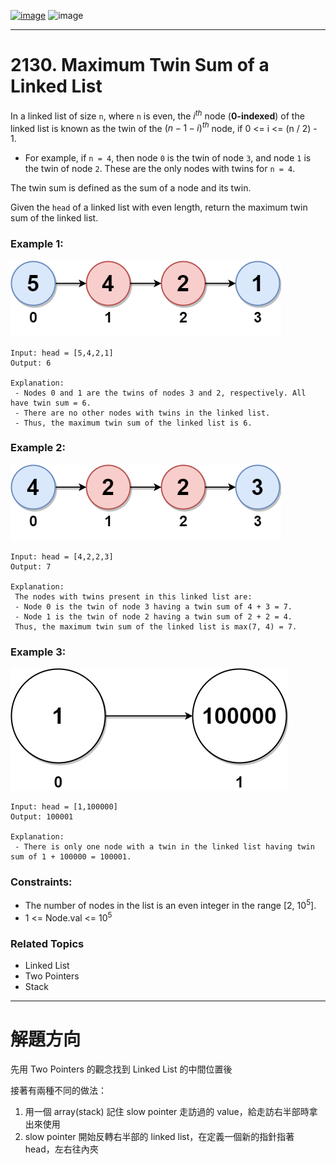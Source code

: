 [![image](https://img.shields.io/badge/Leetcode-Link-blue?logo=leetcode)](https://leetcode.com/problems/maximum-twin-sum-of-a-linked-list/description/)
![image](https://img.shields.io/badge/Difficulty-Medium-yellow)

---

# 2130. Maximum Twin Sum of a Linked List

In a linked list of size `n`, where `n` is even, the $i^{th}$ node (**0-indexed**) of the linked list is known as the twin of the ${(n-1-i)}^{th}$ node, if 0 <= i <= (n / 2) - 1.

- For example, if `n = 4`, then node `0` is the twin of node `3`, and node `1` is the twin of node `2`. These are the only nodes with twins for `n = 4`.

The twin sum is defined as the sum of a node and its twin.

Given the `head` of a linked list with even length, return the maximum twin sum of the linked list.

### Example 1:

![image](./image/eg1drawio.png)

```
Input: head = [5,4,2,1]
Output: 6

Explanation:
 - Nodes 0 and 1 are the twins of nodes 3 and 2, respectively. All have twin sum = 6.
 - There are no other nodes with twins in the linked list.
 - Thus, the maximum twin sum of the linked list is 6. 
```

### Example 2:

![image](./image/eg2drawio.png)

```
Input: head = [4,2,2,3]
Output: 7

Explanation:
 The nodes with twins present in this linked list are:
 - Node 0 is the twin of node 3 having a twin sum of 4 + 3 = 7.
 - Node 1 is the twin of node 2 having a twin sum of 2 + 2 = 4.
 Thus, the maximum twin sum of the linked list is max(7, 4) = 7. 
```

### Example 3:

![image](./image/eg3drawio.png)

```
Input: head = [1,100000]
Output: 100001

Explanation:
 - There is only one node with a twin in the linked list having twin sum of 1 + 100000 = 100001.
```

### Constraints:

- The number of nodes in the list is an even integer in the range [2, $10^5$].
- 1 <= Node.val <= $10^5$

### Related Topics

- Linked List
- Two Pointers
- Stack

---

# 解題方向

先用 Two Pointers 的觀念找到 Linked List 的中間位置後

接著有兩種不同的做法：

1. 用一個 array(stack) 記住 slow pointer 走訪過的 value，給走訪右半部時拿出來使用
2. slow pointer 開始反轉右半部的 linked list，在定義一個新的指針指著 head，左右往內夾
